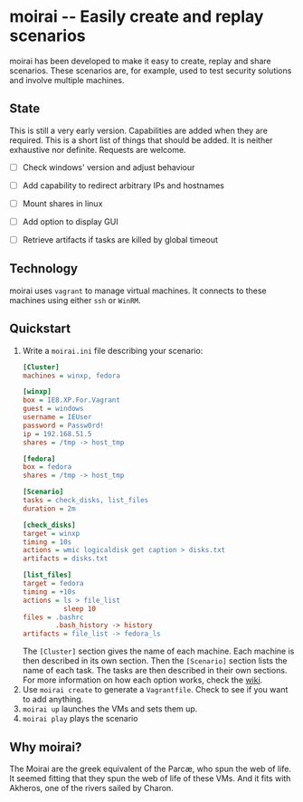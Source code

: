 # moirai -- Easily create and replay scenarios

moirai has been developed to make it easy to create, replay and share scenarios. 
These scenarios are, for example, used to test security solutions and involve 
multiple machines.


## State

This is still a very early version. Capabilities are added when they are 
required. This is a short list of things that should be added. It is neither 
exhaustive nor definite. Requests are welcome.

- [ ] Check windows' version and adjust behaviour
- [ ] Add capability to redirect arbitrary IPs and hostnames
- [ ] Mount shares in linux
- [ ] Add option to display GUI
- [ ] Retrieve artifacts if tasks are killed by global timeout


## Technology

moirai uses `vagrant` to manage virtual machines. It connects to these machines 
using either `ssh` or `WinRM`.


## Quickstart

1. Write a `moirai.ini` file describing your scenario:
    ```ini
    [Cluster]
    machines = winxp, fedora

    [winxp]
    box = IE8.XP.For.Vagrant
    guest = windows
    username = IEUser
    password = Passw0rd!
    ip = 192.168.51.5
    shares = /tmp -> host_tmp

    [fedora]
    box = fedora
    shares = /tmp -> host_tmp

    [Scenario]
    tasks = check_disks, list_files
    duration = 2m

    [check_disks]
    target = winxp
    timing = 10s
    actions = wmic logicaldisk get caption > disks.txt
    artifacts = disks.txt

    [list_files]
    target = fedora
    timing = +10s
    actions = ls > file_list
              sleep 10
    files = .bashrc
            .bash_history -> history
    artifacts = file_list -> fedora_ls
    ```
   The `[Cluster]` section gives the name of each machine. Each machine is then 
   described in its own section. Then the `[Scenario]` section lists the name of 
   each task. The tasks are then described in their own sections. For more 
   information on how each option works, check the [wiki](../../wiki).
2. Use `moirai create` to generate a `Vagrantfile`. Check to see if you want to 
   add anything.
3. `moirai up` launches the VMs and sets them up.
4. `moirai play` plays the scenario


## Why moirai?

The Moirai are the greek equivalent of the Parcæ, who spun the web of life. It 
seemed fitting that they spun the web of life of these VMs. And it fits with 
Akheros, one of the rivers sailed by Charon.

